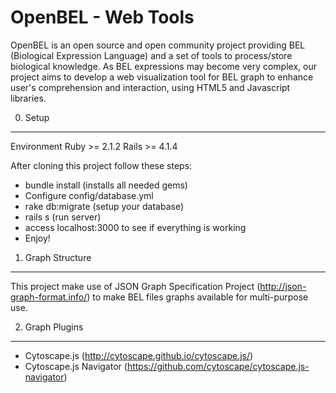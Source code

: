 OpenBEL - Web Tools
==================

OpenBEL is an open source and open community project providing BEL (Biological Expression Language) and a set of tools to process/store biological knowledge. As BEL expressions may become very complex, our project aims to develop a web visualization tool for BEL graph to enhance user's comprehension and interaction, using HTML5 and Javascript libraries.

0. Setup
------------------
Environment
Ruby >= 2.1.2
Rails >= 4.1.4

After cloning this project follow these steps:
  - bundle install (installs all needed gems)
  - Configure config/database.yml
  - rake db:migrate (setup your database)
  - rails s (run server)
  - access localhost:3000 to see if everything is working
  - Enjoy!

1. Graph Structure
------------------

This project make use of JSON Graph Specification Project (http://json-graph-format.info/) to make BEL files graphs available for multi-purpose use.

2. Graph Plugins
----------------

  - Cytoscape.js (http://cytoscape.github.io/cytoscape.js/)
  - Cytoscape.js Navigator (https://github.com/cytoscape/cytoscape.js-navigator)
